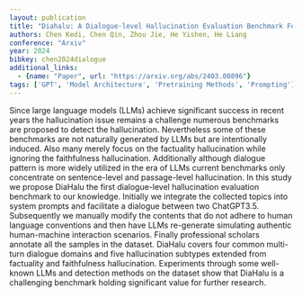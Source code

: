 ```yaml
---
layout: publication
title: "Diahalu: A Dialogue-level Hallucination Evaluation Benchmark For Large Language Models"
authors: Chen Kedi, Chen Qin, Zhou Jie, He Yishen, He Liang
conference: "Arxiv"
year: 2024
bibkey: chen2024dialogue
additional_links:
  - {name: "Paper", url: "https://arxiv.org/abs/2403.00896"}
tags: ['GPT', 'Model Architecture', 'Pretraining Methods', 'Prompting']
---
```

Since large language models (LLMs) achieve significant success in recent years the hallucination issue remains a challenge numerous benchmarks are proposed to detect the hallucination. Nevertheless some of these benchmarks are not naturally generated by LLMs but are intentionally induced. Also many merely focus on the factuality hallucination while ignoring the faithfulness hallucination. Additionally although dialogue pattern is more widely utilized in the era of LLMs current benchmarks only concentrate on sentence-level and passage-level hallucination. In this study we propose DiaHalu the first dialogue-level hallucination evaluation benchmark to our knowledge. Initially we integrate the collected topics into system prompts and facilitate a dialogue between two ChatGPT3.5. Subsequently we manually modify the contents that do not adhere to human language conventions and then have LLMs re-generate simulating authentic human-machine interaction scenarios. Finally professional scholars annotate all the samples in the dataset. DiaHalu covers four common multi-turn dialogue domains and five hallucination subtypes extended from factuality and faithfulness hallucination. Experiments through some well-known LLMs and detection methods on the dataset show that DiaHalu is a challenging benchmark holding significant value for further research.
